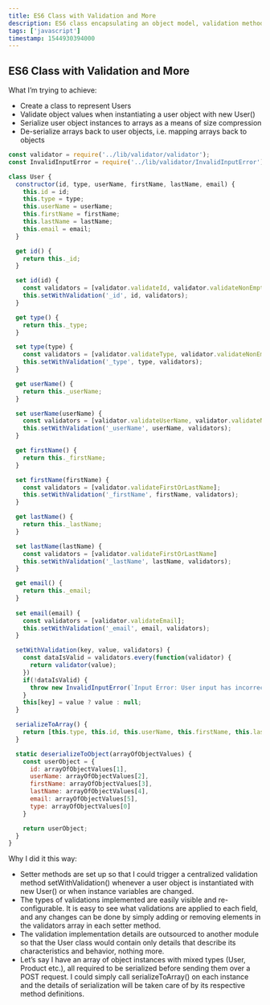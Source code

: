 ```yaml
---
title: ES6 Class with Validation and More
description: ES6 class encapsulating an object model, validation methods and serializing/deserializing methods
tags: ['javascript']
timestamp: 1544930394000
---
```


## ES6 Class with Validation and More

What I’m trying to achieve:

* Create a class to represent Users
* Validate object values when instantiating a user object with new User()
* Serialize user object instances to arrays as a means of size compression
* De-serialize arrays back to user objects, i.e. mapping arrays back to objects

```js
const validator = require('../lib/validator/validator');
const InvalidInputError = require('../lib/validator/InvalidInputError');

class User {
  constructor(id, type, userName, firstName, lastName, email) {
    this.id = id;
    this.type = type;
    this.userName = userName;
    this.firstName = firstName;
    this.lastName = lastName;
    this.email = email;
  }

  get id() {
    return this._id;
  }

  set id(id) {
    const validators = [validator.validateId, validator.validateNonEmpty];
    this.setWithValidation('_id', id, validators);
  }

  get type() {
    return this._type;
  }

  set type(type) {
    const validators = [validator.validateType, validator.validateNonEmpty];
    this.setWithValidation('_type', type, validators);
  }

  get userName() {
    return this._userName;
  }

  set userName(userName) {
    const validators = [validator.validateUserName, validator.validateNonEmpty];
    this.setWithValidation('_userName', userName, validators);
  }

  get firstName() {
    return this._firstName;
  }

  set firstName(firstName) {
    const validators = [validator.validateFirstOrLastName];
    this.setWithValidation('_firstName', firstName, validators);
  }

  get lastName() {
    return this._lastName;
  }

  set lastName(lastName) {
    const validators = [validator.validateFirstOrLastName]
    this.setWithValidation('_lastName', lastName, validators);
  }

  get email() {
    return this._email;
  }
  
  set email(email) {
    const validators = [validator.validateEmail];
    this.setWithValidation('_email', email, validators);
  }

  setWithValidation(key, value, validators) {
    const dataIsValid = validators.every(function(validator) {
      return validator(value);
    })
    if(!dataIsValid) {
      throw new InvalidInputError(`Input Error: User input has incorrect \'${key}\' field`);
    }
    this[key] = value ? value : null;
  }

  serializeToArray() {
    return [this.type, this.id, this.userName, this.firstName, this.lastName, this.email];
  }

  static deserializeToObject(arrayOfObjectValues) {
    const userObject = {
      id: arrayOfObjectValues[1],
      userName: arrayOfObjectValues[2],
      firstName: arrayOfObjectValues[3],
      lastName: arrayOfObjectValues[4],
      email: arrayOfObjectValues[5],
      type: arrayOfObjectValues[0]
    }

    return userObject;
  }
}
````

Why I did it this way:

* Setter methods are set up so that I could trigger a centralized validation method setWithValidation() whenever a user object is instantiated with new User() or when instance variables are changed.
* The types of validations implemented are easily visible and re-configurable. It is easy to see what validations are applied to each field, and any changes can be done by simply adding or removing elements in the validators array in each setter method.
* The validation implementation details are outsourced to another module so that the User class would contain only details that describe its characteristics and behavior, nothing more.
* Let’s say I have an array of object instances with mixed types (User, Product etc.), all required to be serialized before sending them over a POST request. I could simply call serializeToArray() on each instance and the details of serialization will be taken care of by its respective method definitions.
